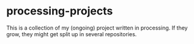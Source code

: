 # processing-projects
This is a collection of my (ongoing) project written in processing. If they grow, they might get split up in several repositories.
